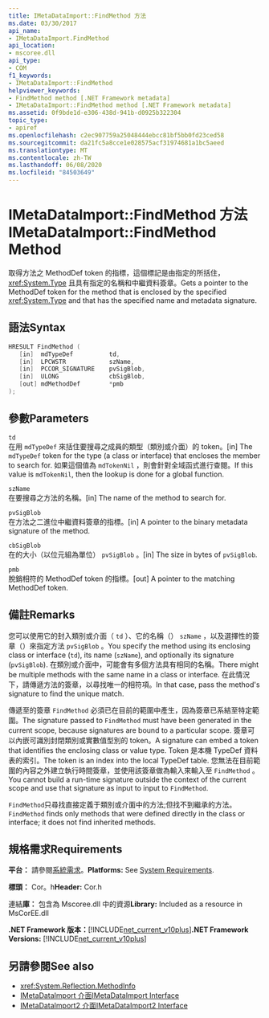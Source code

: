 ```yaml
---
title: IMetaDataImport::FindMethod 方法
ms.date: 03/30/2017
api_name:
- IMetaDataImport.FindMethod
api_location:
- mscoree.dll
api_type:
- COM
f1_keywords:
- IMetaDataImport::FindMethod
helpviewer_keywords:
- FindMethod method [.NET Framework metadata]
- IMetaDataImport::FindMethod method [.NET Framework metadata]
ms.assetid: 0f9bde1d-e306-438d-941b-d0925b322304
topic_type:
- apiref
ms.openlocfilehash: c2ec907759a25048444ebcc81bf5bb0fd23ced58
ms.sourcegitcommit: da21fc5a8cce1e028575acf31974681a1bc5aeed
ms.translationtype: MT
ms.contentlocale: zh-TW
ms.lasthandoff: 06/08/2020
ms.locfileid: "84503649"
---
```

# <a name="imetadataimportfindmethod-method"></a><span data-ttu-id="24fab-102">IMetaDataImport::FindMethod 方法</span><span class="sxs-lookup"><span data-stu-id="24fab-102">IMetaDataImport::FindMethod Method</span></span>
<span data-ttu-id="24fab-103">取得方法之 MethodDef token 的指標，這個標記是由指定的所括住， <xref:System.Type> 且具有指定的名稱和中繼資料簽章。</span><span class="sxs-lookup"><span data-stu-id="24fab-103">Gets a pointer to the MethodDef token for the method that is enclosed by the specified <xref:System.Type> and that has the specified name and metadata signature.</span></span>  
  
## <a name="syntax"></a><span data-ttu-id="24fab-104">語法</span><span class="sxs-lookup"><span data-stu-id="24fab-104">Syntax</span></span>  
  
```cpp  
HRESULT FindMethod (  
   [in]  mdTypeDef          td,  
   [in]  LPCWSTR            szName,
   [in]  PCCOR_SIGNATURE    pvSigBlob,
   [in]  ULONG              cbSigBlob,
   [out] mdMethodDef        *pmb  
);  
```  
  
## <a name="parameters"></a><span data-ttu-id="24fab-105">參數</span><span class="sxs-lookup"><span data-stu-id="24fab-105">Parameters</span></span>  
 `td`  
 <span data-ttu-id="24fab-106">在用 `mdTypeDef` 來括住要搜尋之成員的類型（類別或介面）的 token。</span><span class="sxs-lookup"><span data-stu-id="24fab-106">[in] The `mdTypeDef` token for the type (a class or interface) that encloses the member to search for.</span></span> <span data-ttu-id="24fab-107">如果這個值為 `mdTokenNil` ，則會針對全域函式進行查閱。</span><span class="sxs-lookup"><span data-stu-id="24fab-107">If this value is `mdTokenNil`, then the lookup is done for a global function.</span></span>  
  
 `szName`  
 <span data-ttu-id="24fab-108">在要搜尋之方法的名稱。</span><span class="sxs-lookup"><span data-stu-id="24fab-108">[in] The name of the method to search for.</span></span>  
  
 `pvSigBlob`  
 <span data-ttu-id="24fab-109">在方法之二進位中繼資料簽章的指標。</span><span class="sxs-lookup"><span data-stu-id="24fab-109">[in] A pointer to the binary metadata signature of the method.</span></span>  
  
 `cbSigBlob`  
 <span data-ttu-id="24fab-110">在的大小（以位元組為單位） `pvSigBlob` 。</span><span class="sxs-lookup"><span data-stu-id="24fab-110">[in] The size in bytes of `pvSigBlob`.</span></span>  
  
 `pmb`  
 <span data-ttu-id="24fab-111">脫銷相符的 MethodDef token 的指標。</span><span class="sxs-lookup"><span data-stu-id="24fab-111">[out] A pointer to the matching MethodDef token.</span></span>  
  
## <a name="remarks"></a><span data-ttu-id="24fab-112">備註</span><span class="sxs-lookup"><span data-stu-id="24fab-112">Remarks</span></span>  
 <span data-ttu-id="24fab-113">您可以使用它的封入類別或介面（ `td` ）、它的名稱（） `szName` ，以及選擇性的簽章（）來指定方法 `pvSigBlob` 。</span><span class="sxs-lookup"><span data-stu-id="24fab-113">You specify the method using its enclosing class or interface (`td`), its name (`szName`), and optionally its signature (`pvSigBlob`).</span></span> <span data-ttu-id="24fab-114">在類別或介面中，可能會有多個方法具有相同的名稱。</span><span class="sxs-lookup"><span data-stu-id="24fab-114">There might be multiple methods with the same name in a class or interface.</span></span> <span data-ttu-id="24fab-115">在此情況下，請傳遞方法的簽章，以尋找唯一的相符項。</span><span class="sxs-lookup"><span data-stu-id="24fab-115">In that case, pass the method's signature to find the unique match.</span></span>  
  
 <span data-ttu-id="24fab-116">傳遞至的簽章 `FindMethod` 必須已在目前的範圍中產生，因為簽章已系結至特定範圍。</span><span class="sxs-lookup"><span data-stu-id="24fab-116">The signature passed to `FindMethod` must have been generated in the current scope, because signatures are bound to a particular scope.</span></span> <span data-ttu-id="24fab-117">簽章可以內嵌可識別封閉類別或實數值型別的 token。</span><span class="sxs-lookup"><span data-stu-id="24fab-117">A signature can embed a token that identifies the enclosing class or value type.</span></span> <span data-ttu-id="24fab-118">Token 是本機 TypeDef 資料表的索引。</span><span class="sxs-lookup"><span data-stu-id="24fab-118">The token is an index into the local TypeDef table.</span></span> <span data-ttu-id="24fab-119">您無法在目前範圍的內容之外建立執行時間簽章，並使用該簽章做為輸入來輸入至 `FindMethod` 。</span><span class="sxs-lookup"><span data-stu-id="24fab-119">You cannot build a run-time signature outside the context of the current scope and use that signature as input to input to `FindMethod`.</span></span>  
  
 <span data-ttu-id="24fab-120">`FindMethod`只尋找直接定義于類別或介面中的方法;但找不到繼承的方法。</span><span class="sxs-lookup"><span data-stu-id="24fab-120">`FindMethod` finds only methods that were defined directly in the class or interface; it does not find inherited methods.</span></span>  
  
## <a name="requirements"></a><span data-ttu-id="24fab-121">規格需求</span><span class="sxs-lookup"><span data-stu-id="24fab-121">Requirements</span></span>  
 <span data-ttu-id="24fab-122">**平台：** 請參閱[系統需求](../../get-started/system-requirements.md)。</span><span class="sxs-lookup"><span data-stu-id="24fab-122">**Platforms:** See [System Requirements](../../get-started/system-requirements.md).</span></span>  
  
 <span data-ttu-id="24fab-123">**標頭：** Cor。h</span><span class="sxs-lookup"><span data-stu-id="24fab-123">**Header:** Cor.h</span></span>  
  
 <span data-ttu-id="24fab-124">連結**庫：** 包含為 Mscoree.dll 中的資源</span><span class="sxs-lookup"><span data-stu-id="24fab-124">**Library:** Included as a resource in MsCorEE.dll</span></span>  
  
 <span data-ttu-id="24fab-125">**.NET Framework 版本：**[!INCLUDE[net_current_v10plus](../../../../includes/net-current-v10plus-md.md)]</span><span class="sxs-lookup"><span data-stu-id="24fab-125">**.NET Framework Versions:** [!INCLUDE[net_current_v10plus](../../../../includes/net-current-v10plus-md.md)]</span></span>  
  
## <a name="see-also"></a><span data-ttu-id="24fab-126">另請參閱</span><span class="sxs-lookup"><span data-stu-id="24fab-126">See also</span></span>

- <xref:System.Reflection.MethodInfo>
- [<span data-ttu-id="24fab-127">IMetaDataImport 介面</span><span class="sxs-lookup"><span data-stu-id="24fab-127">IMetaDataImport Interface</span></span>](imetadataimport-interface.md)
- [<span data-ttu-id="24fab-128">IMetaDataImport2 介面</span><span class="sxs-lookup"><span data-stu-id="24fab-128">IMetaDataImport2 Interface</span></span>](imetadataimport2-interface.md)
